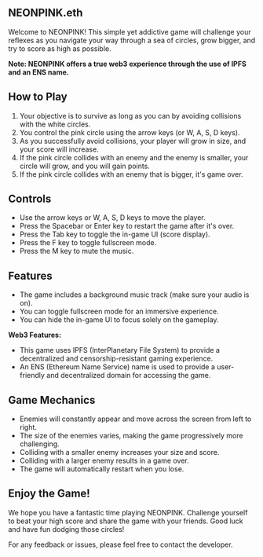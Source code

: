 ## NEONPINK.eth
Welcome to NEONPINK! This simple yet addictive game will challenge your reflexes as you navigate your way through a sea of circles, grow bigger, and try to score as high as possible.

**Note: NEONPINK offers a true web3 experience through the use of IPFS and an ENS name.**

## How to Play
1. Your objective is to survive as long as you can by avoiding collisions with the white circles.
2. You control the pink circle using the arrow keys (or W, A, S, D keys).
3. As you successfully avoid collisions, your player will grow in size, and your score will increase.
4. If the pink circle collides with an enemy and the enemy is smaller, your circle will grow, and you will gain points.
5. If the pink circle collides with an enemy that is bigger, it's game over.

## Controls
- Use the arrow keys or W, A, S, D keys to move the player.
- Press the Spacebar or Enter key to restart the game after it's over.
- Press the Tab key to toggle the in-game UI (score display).
- Press the F key to toggle fullscreen mode.
- Press the M key to mute the music.

## Features
- The game includes a background music track (make sure your audio is on).
- You can toggle fullscreen mode for an immersive experience.
- You can hide the in-game UI to focus solely on the gameplay.

**Web3 Features:**
- This game uses IPFS (InterPlanetary File System) to provide a decentralized and censorship-resistant gaming experience.
- An ENS (Ethereum Name Service) name is used to provide a user-friendly and decentralized domain for accessing the game.

## Game Mechanics
- Enemies will constantly appear and move across the screen from left to right.
- The size of the enemies varies, making the game progressively more challenging.
- Colliding with a smaller enemy increases your size and score.
- Colliding with a larger enemy results in a game over.
- The game will automatically restart when you lose.

## Enjoy the Game!
We hope you have a fantastic time playing NEONPINK. Challenge yourself to beat your high score and share the game with your friends. Good luck and have fun dodging those circles!

For any feedback or issues, please feel free to contact the developer.
